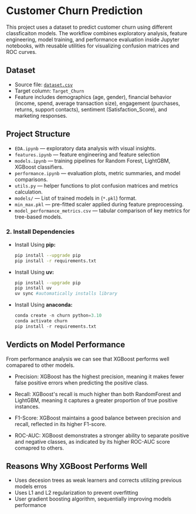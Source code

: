 # Customer Churn Prediction

This project uses a dataset to predict customer churn using different classficaiton models. The workflow combines exploratory analysis, feature engineering, model training, and performance evaluation inside Jupyter notebooks, with reusable utilities for visualizing confusion matrices and ROC curves.

## Dataset

- Source file: [`dataset.csv`](dataset.csv)
- Target column: `Target_Churn`
- Feature includes demographics (age, gender), financial behavior (income, spend, average transaction size), engagement (purchases, returns, support contacts), sentiment (Satisfaction_Score), and marketing responses.

## Project Structure

- `EDA.ipynb` — exploratory data analysis with visual insights.
- `features.ipynb` — feature engineering and feature selection
- `models.ipynb` — training pipelines for Random Forest, LightGBM, XGBoost classifiers.
- `performance.ipynb` — evaluation plots, metric summaries, and model comparisons.
- `utils.py` — helper functions to plot confusion matrices and metrics calculation.
- `models/` — List of trained models in (`*.pkl`) format.
- `min_max.pkl` — pre-fitted scaler applied during feature preprocessing.
- `model_performance_metrics.csv` — tabular comparison of key metrics for tree-based models.

### 2. Install Dependencies

- Install Using **pip:** 
  ```bash
  pip install --upgrade pip
  pip install -r requirements.txt
  ```

- Install Using **uv:**
  ```bash
  pip install --upgrade pip
  pip install uv 
  uv sync #automatically installs library
  ```

- Install Using **anaconda:**
  
  ```python
  conda create -n churn python=3.10
  conda activate churn
  pip install -r requirements.txt
  ```


## Verdicts on Model Performance

From performance analysis we can see that XGBoost performs well comapared to other models.

- Precision: XGBoost has the highest precision, meaning it makes fewer false positive errors when predicting the positive class.

- Recall: XGBoost's recall is much higher than both RandomForest and LightGBM, meaning it captures a greater proportion of true positive instances.

- F1-Score: XGBoost maintains a good balance between precision and recall, reflected in its higher F1-score.

- ROC-AUC: XGBoost demonstrates a stronger ability to separate positive and negative classes, as indicated by its higher ROC-AUC score comapred to others.


## Reasons Why XGBoost Performs Well

- Uses decesion trees as weak learners and corrects utilizing previous models erros
- Uses L1 and L2 regularization to prevent overfitting
- User gradient boosting algorithm, sequentially improving models performance


